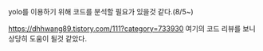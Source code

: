 yolo를 이용하기 위해 코드를 분석할 필요가 있을것 같다.(8/5~)

https://dhhwang89.tistory.com/111?category=733930 여기의 코드 리뷰를 보니 상당히 도움이 될것 같았다.
